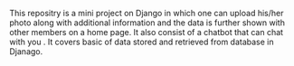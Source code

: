 This repositry is a mini project on Django in which one can upload his/her photo along with additional information and the data is further 
shown with other members on a home page.
It also consist of a chatbot that can chat with you .
It covers basic of data stored and retrieved from database in Djanago.
